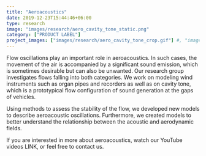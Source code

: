 ```yaml
---
title: "Aeroacoustics"
date: 2019-12-23T15:44:46+06:00
type: research
image: "images/research/aero_cavity_tone_static.png"
category: ["PRODUCT LABEL"]
project_images: ["images/research/aero_cavity_tone_crop.gif"] #, "images/research/jet_instab_crop.gif"]
---
```


Flow oscillations play an important role in aeroacoustics. In such cases, the movement of the air is accompanied by a significant sound emission, which is sometimes desirable but can also be unwanted. Our research group investigates flows falling into both categories. We work on modeling wind instruments such as organ pipes and recorders as well as on cavity tone, which is a prototypical flow configuration of sound generation at the gaps of vehicles. 

Using methods to assess the stability of the flow, we developed new models to describe aeroacoustic oscillations. Furthermore, we created models to better understand the relationship between the acoustic and aerodynamic fields.

If you are interested in more about aeroacoustics, watch our YouTube videos LINK, or feel free to contact us.